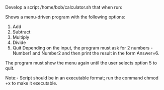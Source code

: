 Develop a script /home/bob/calculator.sh that when run:


Shows a menu-driven program with the following options:

1. Add
2. Subtract
3. Multiply
4. Divide
5. Quit
Depending on the input, the program must ask for 2 numbers - Number1 and Number2 and then print the result in the form Answer=6.

The program must show the menu again until the user selects option 5 to quit.

Note:- Script should be in an executable format; run the command chmod +x to make it executable.